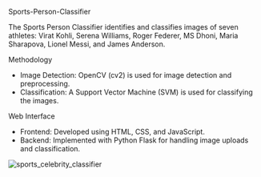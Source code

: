 Sports-Person-Classifier

The Sports Person Classifier identifies and classifies images of seven athletes: Virat Kohli, Serena Williams, Roger Federer, MS Dhoni, Maria Sharapova, Lionel Messi, and James Anderson.

Methodology
* Image Detection: OpenCV (cv2) is used for image detection and preprocessing.
* Classification: A Support Vector Machine (SVM) is used for classifying the images.

Web Interface
* Frontend: Developed using HTML, CSS, and JavaScript.
* Backend: Implemented with Python Flask for handling image uploads and classification.

![sports_celebrity_classifier](https://github.com/user-attachments/assets/a5dba765-2824-44b3-a29e-eddaaac1c845)
